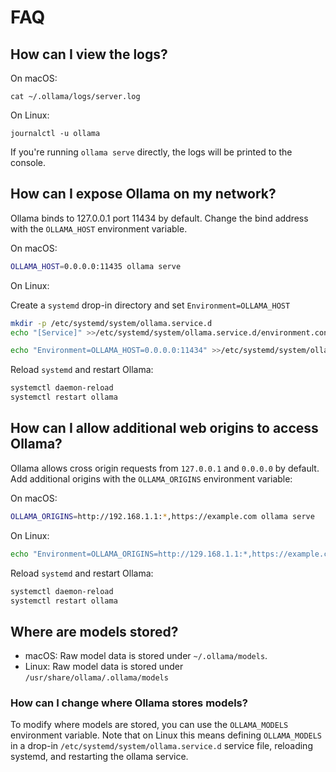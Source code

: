# FAQ

## How can I view the logs?

On macOS:

```
cat ~/.ollama/logs/server.log
```

On Linux:

```
journalctl -u ollama
```

If you're running `ollama serve` directly, the logs will be printed to the console.

## How can I expose Ollama on my network?

Ollama binds to 127.0.0.1 port 11434 by default. Change the bind address with the `OLLAMA_HOST` environment variable.

On macOS:

```bash
OLLAMA_HOST=0.0.0.0:11435 ollama serve
```

On Linux:

Create a `systemd` drop-in directory and set `Environment=OLLAMA_HOST`

```bash
mkdir -p /etc/systemd/system/ollama.service.d
echo "[Service]" >>/etc/systemd/system/ollama.service.d/environment.conf
```

```bash
echo "Environment=OLLAMA_HOST=0.0.0.0:11434" >>/etc/systemd/system/ollama.service.d/environment.conf
```

Reload `systemd` and restart Ollama:

```bash
systemctl daemon-reload
systemctl restart ollama
```

## How can I allow additional web origins to access Ollama?

Ollama allows cross origin requests from `127.0.0.1` and `0.0.0.0` by default. Add additional origins with the `OLLAMA_ORIGINS` environment variable:

On macOS:

```bash
OLLAMA_ORIGINS=http://192.168.1.1:*,https://example.com ollama serve
```

On Linux:

```bash
echo "Environment=OLLAMA_ORIGINS=http://129.168.1.1:*,https://example.com" >>/etc/systemd/system/ollama.service.d/environment.conf
```

Reload `systemd` and restart Ollama:

```bash
systemctl daemon-reload
systemctl restart ollama
```

## Where are models stored?

- macOS: Raw model data is stored under `~/.ollama/models`.
- Linux: Raw model data is stored under `/usr/share/ollama/.ollama/models`

### How can I change where Ollama stores models?

To modify where models are stored, you can use the `OLLAMA_MODELS` environment variable. Note that on Linux this means defining `OLLAMA_MODELS` in a drop-in `/etc/systemd/system/ollama.service.d` service file, reloading systemd, and restarting the ollama service.
